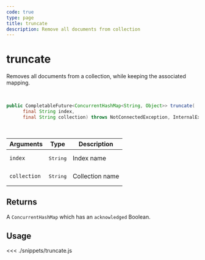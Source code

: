 ```yaml
---
code: true
type: page
title: truncate
description: Remove all documents from collection
---
```


# truncate

Removes all documents from a collection, while keeping the associated mapping.

<br/>

```java
public CompletableFuture<ConcurrentHashMap<String, Object>> truncate(
      final String index,
      final String collection) throws NotConnectedException, InternalException
```

<br/>

| Arguments    | Type              | Description     |
| ------------ | ----------------- | --------------- |
| `index`      | <pre>String</pre> | Index name      |
| `collection` | <pre>String</pre> | Collection name |

## Returns

A `ConcurrentHashMap` which has an `acknowledged` Boolean.

## Usage

<<< ./snippets/truncate.js